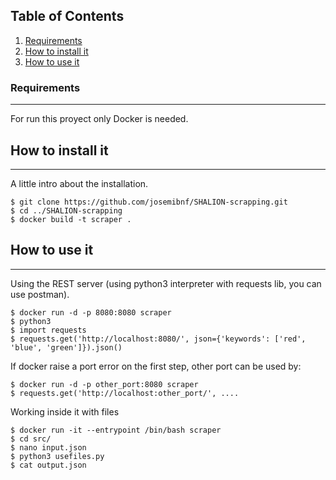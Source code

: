 ## Table of Contents
1. [Requirements](#requirements)
2. [How to install it](#how-to-install-it)
3. [How to use it](#how-to-use-it)
### Requirements
***
For run this proyect only Docker is needed.
## How to install it
***
A little intro about the installation. 
```
$ git clone https://github.com/josemibnf/SHALION-scrapping.git
$ cd ../SHALION-scrapping
$ docker build -t scraper .
```
## How to use it
***
Using the REST server 
(using python3 interpreter with requests lib,
 you can use postman).
```
$ docker run -d -p 8080:8080 scraper
$ python3
$ import requests
$ requests.get('http://localhost:8080/', json={'keywords': ['red', 'blue', 'green']}).json()
```
If docker raise a port error on the first step, other port can be used by:
```
$ docker run -d -p other_port:8080 scraper
$ requests.get('http://localhost:other_port/', ....
```


Working inside it with files
```
$ docker run -it --entrypoint /bin/bash scraper
$ cd src/
$ nano input.json
$ python3 usefiles.py
$ cat output.json
```
